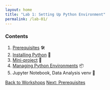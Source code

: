 ```yaml
---
layout: home
title: "Lab 1: Setting Up Python Environment"
permalink: /lab-01/
---
```


### Contents

1. [Prerequisites](01) 🛠️
2. [Installing Python](02) 🐍
3. [Mini-project](03) 🚀
4. [Managing Python Environments](04) 📦
5. Jupyter Notebook, Data Analysis venv 🔬

<div class="prevnextlinks">
    <a id="previous" href="/pythonlab/">Back to Workshops</a>
    <a id="next" href="01">Next: Prerequisites</a>
</div>
<script src="{{ '/assets/js/navigation.js' | relative_url }}" defer></script>
